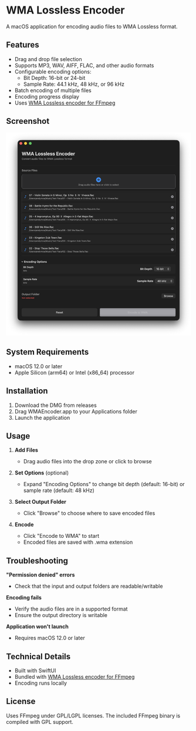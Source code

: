 # WMA Lossless Encoder

A macOS application for encoding audio files to WMA Lossless format.

## Features

- Drag and drop file selection
- Supports MP3, WAV, AIFF, FLAC, and other audio formats
- Configurable encoding options:
  - Bit Depth: 16-bit or 24-bit
  - Sample Rate: 44.1 kHz, 48 kHz, or 96 kHz
- Batch encoding of multiple files
- Encoding progress display
- Uses [WMA Lossless encoder for FFmpeg](https://github.com/magicisinthehole/FFmpeg/tree/wma-lossless-encoder)

## Screenshot

![WMA Encoder Interface](screenshot.png)

## System Requirements

- macOS 12.0 or later
- Apple Silicon (arm64) or Intel (x86_64) processor

## Installation

1. Download the DMG from releases
2. Drag WMAEncoder.app to your Applications folder
3. Launch the application

## Usage

1. **Add Files**
   - Drag audio files into the drop zone or click to browse

2. **Set Options** (optional)
   - Expand "Encoding Options" to change bit depth (default: 16-bit) or sample rate (default: 48 kHz)

3. **Select Output Folder**
   - Click "Browse" to choose where to save encoded files

4. **Encode**
   - Click "Encode to WMA" to start
   - Encoded files are saved with .wma extension

## Troubleshooting

**"Permission denied" errors**
- Check that the input and output folders are readable/writable

**Encoding fails**
- Verify the audio files are in a supported format
- Ensure the output directory is writable

**Application won't launch**
- Requires macOS 12.0 or later

## Technical Details

- Built with SwiftUI
- Bundled with [WMA Lossless encoder for FFmpeg](https://github.com/magicisinthehole/FFmpeg/tree/wma-lossless-encoder)
- Encoding runs locally

## License

Uses FFmpeg under GPL/LGPL licenses. The included FFmpeg binary is compiled with GPL support.
